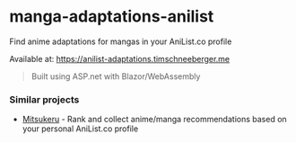 # manga-adaptations-anilist
Find anime adaptations for mangas in your AniList.co profile

Available at: https://anilist-adaptations.timschneeberger.me

> Built using ASP.net with Blazor/WebAssembly

### Similar projects

* [Mitsukeru](https://github.com/timschneeb/Mitsukeru) - Rank and collect anime/manga recommendations based on your personal AniList.co profile
